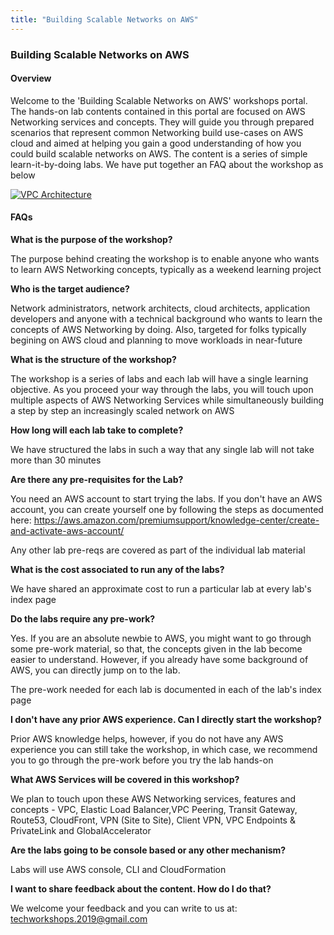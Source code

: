 ```yaml
---
title: "Building Scalable Networks on AWS"
---
```


### Building Scalable Networks on AWS

#### Overview

Welcome to the 'Building Scalable Networks on AWS' workshops portal. The hands-on lab contents contained in this portal are focused on AWS Networking services and concepts. They will guide you through prepared scenarios that represent common Networking build use-cases on AWS cloud and aimed at helping you gain a good understanding of how you could build scalable networks on AWS. The content is a series of simple learn-it-by-doing labs. We have put together an FAQ about the workshop as below

[![VPC Architecture](/Overview.png)](https://aws.amazon.com/products/networking/)

#### FAQs

**What is the purpose of the workshop?**

The purpose behind creating the workshop is to enable anyone who wants to learn AWS Networking concepts, typically as a weekend learning project

**Who is the target audience?**

Network administrators, network architects, cloud architects, application developers and anyone with a technical background who wants to learn the concepts of AWS Networking by doing. Also, targeted for folks typically begining on AWS cloud and planning to move workloads in near-future

**What is the structure of the workshop?**

The workshop is a series of labs and each lab will have a single learning objective. As you proceed your way through the labs, you will touch upon multiple aspects of AWS Networking Services while simultaneously building a step by step an increasingly scaled network on AWS

**How long will each lab take to complete?**

We have structured the labs in such a way that any single lab will not take more than 30 minutes

**Are there any pre-requisites for the Lab?**

You need an AWS account to start trying the labs. If you don't have an AWS account, you can create yourself one by following the steps as documented here: https://aws.amazon.com/premiumsupport/knowledge-center/create-and-activate-aws-account/

Any other lab pre-reqs are covered as part of the individual lab material

**What is the cost associated to run any of the labs?**

We have shared an approximate cost to run a particular lab at every lab's index page

**Do the labs require any pre-work?**

Yes. If you are an absolute newbie to AWS, you might want to go through some pre-work material, so that, the concepts given in the lab become easier to understand. However, if you already have some background of AWS, you can directly jump on to the lab.

The pre-work needed for each lab is documented in each of the lab's index page

**I don't have any prior AWS experience. Can I directly start the workshop?**

Prior AWS knowledge helps, however, if you do not have any AWS experience you can still take the workshop, in which case, we recommend you to go through the pre-work before you try the lab hands-on

**What AWS Services will be covered in this workshop?**

We plan to touch upon these AWS Networking services, features and concepts - VPC, Elastic Load Balancer,VPC Peering, Transit Gateway, Route53, CloudFront, VPN (Site to Site), Client VPN, VPC Endpoints & PrivateLink and GlobalAccelerator

**Are the labs going to be console based or any other mechanism?**

Labs will use AWS console, CLI and CloudFormation

**I want to share feedback about the content. How do I do that?**

We welcome your feedback and you can write to us at: techworkshops.2019@gmail.com
